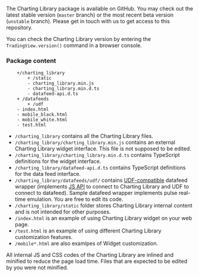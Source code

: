The Charting Library package is available on GitHub. You may check out the latest stable version (`master` branch) or the most recent beta version (`unstable` branch). Please get in touch with us to get access to this repository.

You can check the Charting Library version by entering the `TradingView.version()`  command in a browser console.

### Package content

<!-- markdownlint-disable fenced-code-language -->

```
    +/charting_library
        + /static
        - charting_library.min.js
        - charting_library.min.d.ts
        - datafeed-api.d.ts
    + /datafeeds
        + /udf
    - index.html
    - mobile_black.html
    - mobile_white.html
    - test.html
```

* `/charting_library` contains all the Charting Library files.
* `/charting_library/charting_library.min.js` contains an external Charting Library widget interface. This file is not supposed to be edited.
* `/charting_library/charting_library.min.d.ts` contains TypeScript definitions for the widget interface.
* `/charting_library/datafeed-api.d.ts` contains TypeScript definitions for the data feed interface.
* `/charting_library/datafeeds/udf/` contains [UDF-compatible](wiki/charting_library/UDF.md) datafeed wrapper (implements [JS API](wiki/charting_library/JS-Api.md) to connect to Charting Library and UDF to connect to datafeed). Sample datafeed wrapper implements pulse real-time emulation. You are free to edit its code.
* `/charting_library/static` folder stores Charting Library internal content and is not intended for other purposes.
* `/index.html` is an example of using Charting Library widget on your web page.
* `/test.html` is an example of using different Charting Library customization features.
* `/mobile*.html` are also examlpes of Widget customization.

All internal JS and CSS codes of the Charting Library are inlined and minified to reduce the page load time. Files that are expected to be edited by you were not minified.
